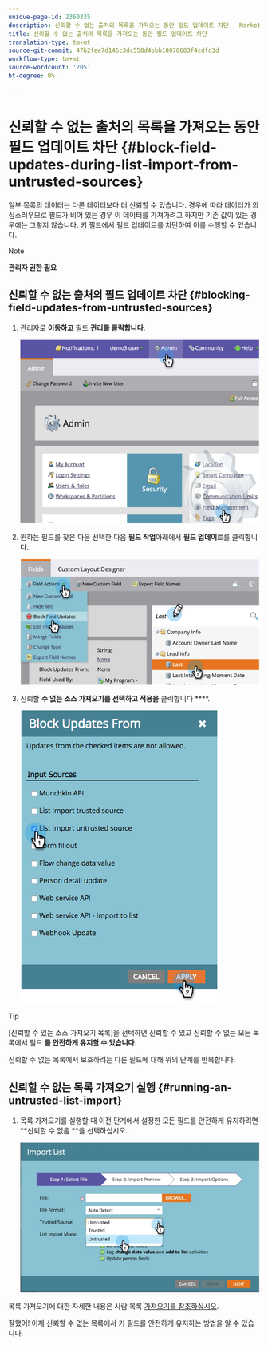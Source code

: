 ```yaml
---
unique-page-id: 2360335
description: 신뢰할 수 없는 출처의 목록을 가져오는 동안 필드 업데이트 차단 - Marketing To Docs - 제품 설명서
title: 신뢰할 수 없는 출처의 목록을 가져오는 동안 필드 업데이트 차단
translation-type: tm+mt
source-git-commit: 47b2fee7d146c3dc558d4bbb10070683f4cdfd3d
workflow-type: tm+mt
source-wordcount: '205'
ht-degree: 0%

---
```



# 신뢰할 수 없는 출처의 목록을 가져오는 동안 필드 업데이트 차단 {#block-field-updates-during-list-import-from-untrusted-sources}

일부 목록의 데이터는 다른 데이터보다 더 신뢰할 수 있습니다. 경우에 따라 데이터가 의심스러우므로 필드가 비어 있는 경우 이 데이터를 가져가려고 하지만 기존 값이 있는 경우에는 그렇지 않습니다. 키 필드에서 필드 업데이트를 차단하여 이를 수행할 수 있습니다.

>[!NOTE]
>
>**관리자 권한 필요**

## 신뢰할 수 없는 출처의 필드 업데이트 차단 {#blocking-field-updates-from-untrusted-sources}

1. 관리자로 **이동하고** 필드 **관리를 클릭합니다**.

   ![](assets/image2014-9-19-9-3a38-3a38.png)

1. 원하는 필드를 찾은 다음 선택한 다음 **필드 작업**&#x200B;아래에서 **필드 업데이트**&#x200B;를 클릭합니다.

   ![](assets/image2014-9-19-9-3a39-3a40.png)

1. 신뢰할 **수 없는 소스 가져오기를 선택하고 적용을** 클릭합니다 ****.

   ![](assets/blockupdates.png)

>[!TIP]
>
>[신뢰할 수 있는 소스 가져오기 목록]을 선택하면 신뢰할 수 있고 신뢰할 수 없는 모든 목록에서 필드 **를 안전하게 유지할 수 있습니다**.

신뢰할 수 없는 목록에서 보호하려는 다른 필드에 대해 위의 단계를 반복합니다.

## 신뢰할 수 없는 목록 가져오기 실행 {#running-an-untrusted-list-import}

1. 목록 가져오기를 실행할 때 이전 단계에서 설정한 모든 필드를 안전하게 유지하려면 **신뢰할 수 없음 **을 선택하십시오.

   ![](assets/importpersondetails.jpg)

목록 가져오기에 대한 자세한 내용은 사람 목록 [가져오기를 참조하십시오](../../../getting-started/quick-wins/import-a-list-of-people.md).

잘했어! 이제 신뢰할 수 없는 목록에서 키 필드를 안전하게 유지하는 방법을 알 수 있습니다.
